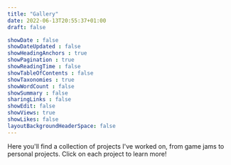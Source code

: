 ```yaml
---
title: "Gallery"
date: 2022-06-13T20:55:37+01:00
draft: false

showDate : false
showDateUpdated : false
showHeadingAnchors : true
showPagination : true
showReadingTime : false
showTableOfContents : false
showTaxonomies : true 
showWordCount : false
showSummary : false
sharingLinks : false
showEdit: false
showViews: true
showLikes: false
layoutBackgroundHeaderSpace: false
---
```


Here you'll find a collection of projects I've worked on, from game jams to personal projects. Click on each project to learn more!
